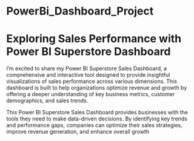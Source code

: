 # PowerBi_Dashboard_Project
# Exploring Sales Performance with Power BI Superstore Dashboard 
I’m excited to share my Power BI Superstore Sales Dashboard, a comprehensive and interactive tool designed to provide insightful visualizations of sales performance across various dimensions. This dashboard is built to help organizations optimize revenue and growth by offering a deeper understanding of key business metrics, customer demographics, and sales trends.

This Power BI Superstore Sales Dashboard provides businesses with the tools they need to make data-driven decisions. By identifying key trends and performance gaps, companies can optimize their sales strategies, improve revenue generation, and enhance overall growth
